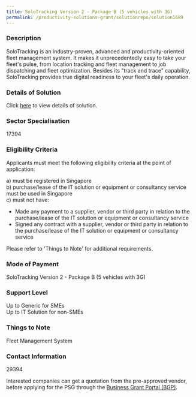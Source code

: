 ```yaml
---
title: SoloTracking Version 2 - Package B (5 vehicles with 3G)
permalink: /productivity-solutions-grant/solutionrepo/solution1689
---
```


### Description

SoloTracking is an industry-proven, advanced and productivity-oriented fleet management system. It makes it unprecedentedly easy to take your fleet's pulse, from location tracking and fleet management to job dispatching and fleet optimization. Besides its "track and trace" capability, SoloTracking provides true digital readiness to your fleet's daily operation.

### Details of Solution

Click <a href='Solo Pte. Ltd.' target='_blank' rel='noopener'>here</a> to view details of solution.

### Sector Specialisation

 17394 

### Eligibility Criteria

Applicants must meet the following eligibility criteria at the point of application:

a) must be registered in Singapore <br>
b) purchase/lease of the IT solution or equipment or consultancy service must be used in Singapore <br>
c) must not have:
- Made any payment to a supplier, vendor or third party in relation to the purchase/lease of the IT solution or equipment or consultancy service
- Signed any contract with a supplier, vendor or third party in relation to the purchase/lease of the IT solution or equipment or consultancy service

Please refer to 'Things to Note' for additional requirements.

### Mode of Payment
SoloTracking Version 2 - Package B (5 vehicles with 3G)

### Support Level
Up to Generic for SMEs <br>
Up to IT Solution for non-SMEs

### Things to Note
Fleet Management System

### Contact Information
29394

Interested companies can get a quotation from the pre-approved vendor, before applying for the PSG through the <a target='_blank' rel='noopener' href='https://www.businessgrants.gov.sg/'>Business Grant Portal (BGP)</a>.
